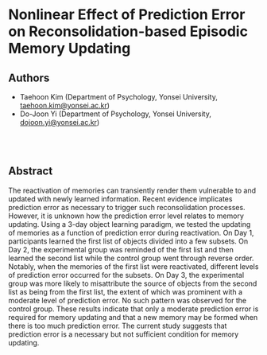 # Nonlinear Effect of Prediction Error on Reconsolidation-based Episodic Memory Updating

## Authors

* Taehoon Kim (Department of Psychology, Yonsei University, taehoon.kim@yonsei.ac.kr) 
* Do-Joon Yi (Department of Psychology, Yonsei University, dojoon.yi@yonsei.ac.kr)

<br><br>

## Abstract

The reactivation of memories can transiently render them vulnerable to and updated with newly learned information. Recent evidence implicates prediction error as necessary to trigger such reconsolidation processes. However, it is unknown how the prediction error level relates to memory updating. Using a 3-day object learning paradigm, we tested the updating of memories as a function of prediction error during reactivation. On Day 1, participants learned the first list of objects divided into a few subsets. On Day 2, the experimental group was reminded of the first list and then learned the second list while the control group went through reverse order. Notably, when the memories of the first list were reactivated, different levels of prediction error occurred for the subsets. On Day 3, the experimental group was more likely to misattribute the source of objects from the second list as being from the first list, the extent of which was prominent with a moderate level of prediction error. No such pattern was observed for the control group. These results indicate that only a moderate prediction error is required for memory updating and that a new memory may be formed when there is too much prediction error. The current study suggests that prediction error is a necessary but not sufficient condition for memory updating.
